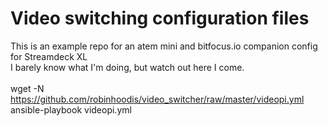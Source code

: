 # Video switching configuration files<br>
This is an example repo for an atem mini and bitfocus.io companion config for Streamdeck XL<br>
I barely know what I'm doing, but watch out here I come.<br>
<br>
wget -N https://github.com/robinhoodis/video_switcher/raw/master/videopi.yml<br>
ansible-playbook videopi.yml<br>
